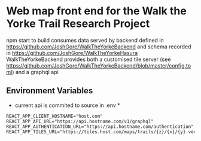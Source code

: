 # Web map front end for the Walk the Yorke Trail Research Project
npm start to build
consumes data served by backend defined in https://github.com/JoshGore/WalkTheYorkeBackend and schema recorded in https://github.com/JoshGore/WalkTheYorkeHasura
WalkTheYorkeBackend provides both a customised tile server (see https://github.com/JoshGore/WalkTheYorkeBackend/blob/master/config.toml) and a graphql api
## Environment Variables
* current api is commited to source in .env *
```
REACT_APP_CLIENT_HOSTNAME="host.com"
REACT_APP_API_URL="https://api.hostname.com/v1/graphql"
REACT_APP_AUTHENTICATION_URL="https://api.hostname.com/authentication"
REACT_APP_TILES_URL="https://tiles.host.com/maps/trails/{z}/{x}/{y}.vector.pbf?"
```


